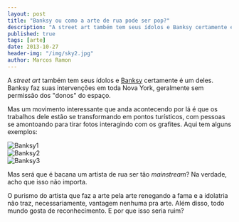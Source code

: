 ```yaml
---
layout: post
title: "Banksy ou como a arte de rua pode ser pop?"
description: "A street art também tem seus ídolos e Banksy certamente é um deles. Banksy faz suas intervenções em toda Nova York, geralmente sem permissão dos donos do espaço."
published: true
tags: [arte]
date: 2013-10-27
header-img: "/img/sky2.jpg"
author: Marcos Ramon
---
```


A *street art* também tem seus ídolos e [Banksy](http://www.banksyny.com/) certamente é um deles. Banksy faz suas intervenções em toda Nova York, geralmente sem permissão dos "donos" do espaço.
     
Mas um movimento interessante que anda acontecendo por lá é que os trabalhos dele estão se transformando em pontos turísticos, com pessoas se amontoando para tirar fotos interagindo com os grafites. Aqui tem alguns exemplos:

![Banksy1](https://dl.dropboxusercontent.com/u/49566417/blog/balloongirl.jpg)<br>
![Banksy2](https://dl.dropboxusercontent.com/u/49566417/blog/banksy02.jpg)<br>
![Banksy3](https://dl.dropboxusercontent.com/u/49566417/blog/banksy04.jpg)

Mas será que é bacana um artista de rua ser tão *mainstream*? Na verdade, acho que isso não importa. 

O purismo do artista que faz a arte pela arte renegando a fama e a idolatria não traz, necessariamente, vantagem nenhuma pra arte. Além disso, todo mundo gosta de reconhecimento. E por que isso seria ruim?

